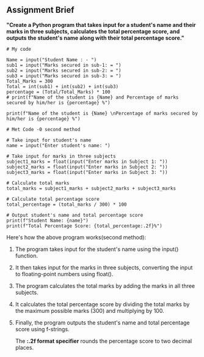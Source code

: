 ## Assignment Brief

**"Create a Python program that takes input for a student's name and their marks in three subjects, calculates the total percentage score, and outputs the student's name along with their total percentage score."**

```
# My code

Name = input("Student Name : - ")
sub1 = input("Marks secured in sub-1: = ")
sub2 = input("Marks secured in sub-2: = ")
sub3 = input("Marks secured in sub-3: = ")
Total_Marks = 300
Total = int(sub1) + int(sub2) + int(sub3)
percentage = (Total/Total_Marks) * 100
# print(f"Name of the student is {Name} and Percentage of marks secured by him/her is {percentage} %")

print(f"Name of the student is {Name} \nPercentage of marks secured by him/her is {percentage} %")

```


```
# Met Code -0 second method

# Take input for student's name
name = input("Enter student's name: ")

# Take input for marks in three subjects
subject1_marks = float(input("Enter marks in Subject 1: "))
subject2_marks = float(input("Enter marks in Subject 2: "))
subject3_marks = float(input("Enter marks in Subject 3: "))

# Calculate total marks
total_marks = subject1_marks + subject2_marks + subject3_marks

# Calculate total percentage score
total_percentage = (total_marks / 300) * 100

# Output student's name and total percentage score
print(f"Student Name: {name}")
print(f"Total Percentage Score: {total_percentage:.2f}%")
```

Here's how the above program works(second method):

1. The program takes input for the student's name using the input() function.

2. It then takes input for the marks in three subjects, converting the input to floating-point numbers using float().

3. The program calculates the total marks by adding the marks in all three subjects.

4. It calculates the total percentage score by dividing the total marks by the maximum possible marks (300) and multiplying by 100.

5. Finally, the program outputs the student's name and total percentage score using f-strings.

   The **:.2f format specifier** rounds the percentage score to two decimal places.
